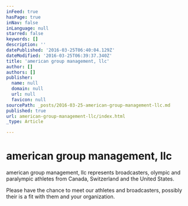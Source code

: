 ```yaml
---
inFeed: true
hasPage: true
inNav: false
inLanguage: null
starred: false
keywords: []
description: ''
datePublished: '2016-03-25T06:40:04.129Z'
dateModified: '2016-03-25T06:39:37.340Z'
title: 'american group management, llc'
author: []
authors: []
publisher:
  name: null
  domain: null
  url: null
  favicon: null
sourcePath: _posts/2016-03-25-american-group-management-llc.md
published: true
url: american-group-management-llc/index.html
_type: Article

---
```

# american group management, llc

american group management, llc represents broadcasters, olympic and paralympic athletes from Canada, Switzerland and the United States. 

Please have the chance to meet our athletes and broadcasters, possibly their is a fit with them and your organization.